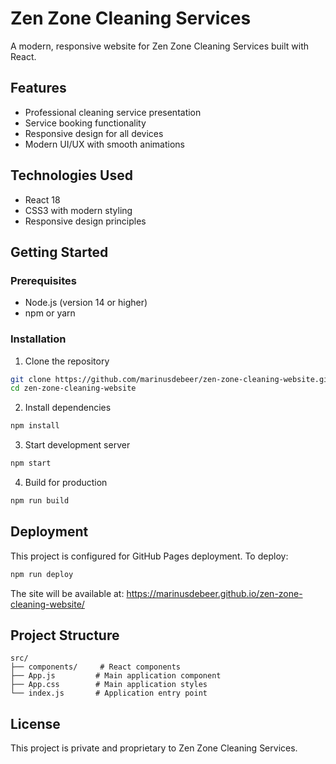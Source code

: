 # Zen Zone Cleaning Services

A modern, responsive website for Zen Zone Cleaning Services built with React.

## Features

- Professional cleaning service presentation
- Service booking functionality
- Responsive design for all devices
- Modern UI/UX with smooth animations

## Technologies Used

- React 18
- CSS3 with modern styling
- Responsive design principles

## Getting Started

### Prerequisites
- Node.js (version 14 or higher)
- npm or yarn

### Installation
1. Clone the repository
```bash
git clone https://github.com/marinusdebeer/zen-zone-cleaning-website.git
cd zen-zone-cleaning-website
```

2. Install dependencies
```bash
npm install
```

3. Start development server
```bash
npm start
```

4. Build for production
```bash
npm run build
```

## Deployment

This project is configured for GitHub Pages deployment. To deploy:

```bash
npm run deploy
```

The site will be available at: https://marinusdebeer.github.io/zen-zone-cleaning-website/

## Project Structure

```
src/
├── components/     # React components
├── App.js         # Main application component
├── App.css        # Main application styles
└── index.js       # Application entry point
```

## License

This project is private and proprietary to Zen Zone Cleaning Services.
